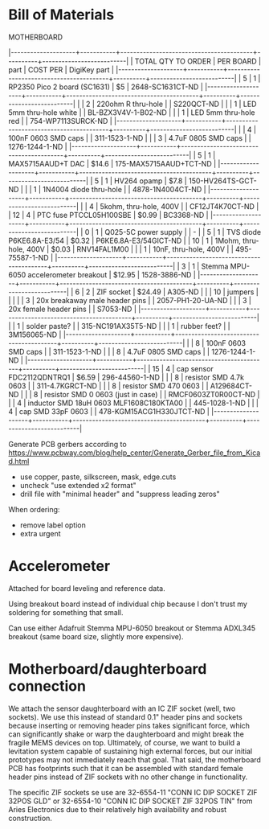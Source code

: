 # Bill of Materials

MOTHERBOARD

|--------------------+-----------+-----------------------------------------+----------+--------------------------|
| TOTAL QTY TO ORDER | PER BOARD | part                                    | COST PER | DigiKey part             |
|--------------------+-----------+-----------------------------------------+----------+--------------------------|
|                  5 |         1 | RP2350 Pico 2 board (SC1631)            | $5       | 2648-SC1631CT-ND         |
|--------------------+-----------+-----------------------------------------+----------+--------------------------|
|                    |         2 | 220ohm R thru-hole                      |          | S220QCT-ND               |
|                    |         1 | LED 5mm thru-hole white                 |          | BL-BZX3V4V-1-B02-ND      |
|                    |         1 | LED 5mm thru-hole red                   |          | 754-WP7113SURCK-ND       |
|--------------------+-----------+-----------------------------------------+----------+--------------------------|
|                    |         4 | 100nF 0603 SMD caps                     |          | 311-1523-1-ND            |
|                    |         3 | 4.7uF 0805 SMD caps                     |          | 1276-1244-1-ND           |
|--------------------+-----------+-----------------------------------------+----------+--------------------------|
|                  5 |         1 | MAX5715AAUD+T DAC                       | $14.6    | 175-MAX5715AAUD+TCT-ND   |
|--------------------+-----------+-----------------------------------------+----------+--------------------------|
|                  5 |         1 | HV264 opamp                             | $7.8     | 150-HV264TS-GCT-ND       |
|                    |         1 | 1N4004 diode thru-hole                  |          | 4878-1N4004CT-ND         |
|--------------------+-----------+-----------------------------------------+----------+--------------------------|
|                    |         4 | 5kohm, thru-hole, 400V                  |          | CF12JT4K70CT-ND          |
|                 12 |         4 | PTC fuse PTCCL05H100SBE                 | $0.99    | BC3368-ND                |
|--------------------+-----------+-----------------------------------------+----------+--------------------------|
|                  0 |         1 | Q025-5C power supply                    |          | -                        |
|                  5 |         1 | TVS diode P6KE6.8A-E3/54                | $0.32    | P6KE6.8A-E3/54GICT-ND    |
|                 10 |         1 | 1Mohm, thru-hole, 400V                  | $0.03    | RNV14FAL1M00             |
|                    |         1 | 10nF, thru-hole, 400V                   |          | 495-75587-1-ND           |
|--------------------+-----------+-----------------------------------------+----------+--------------------------|
|                  3 |         1 | Stemma MPU-6050 accelerometer breakout  | $12.95   | 1528-3886-ND             |
|--------------------+-----------+-----------------------------------------+----------+--------------------------|
|                  6 |         2 | ZIF socket                              | $24.49   | A305-ND                  |
|                    |        10 | jumpers                                 |          |                          |
|                    |         3 | 20x breakaway male header pins          |          | 2057-PH1-20-UA-ND        |
|                    |         3 | 20x female header pins                  |          | S7053-ND                 |
|--------------------+-----------+-----------------------------------------+----------+--------------------------|
|                    |         1 | solder paste?                           |          | 315-NC191AX35T5-ND       |
|                    |         1 | rubber feet?                            |          | 3M156065-ND              |
|--------------------+-----------+-----------------------------------------+----------+--------------------------|
|                    |         8 | 100nF 0603 SMD caps                     |          | 311-1523-1-ND            |
|                    |         8 | 4.7uF 0805 SMD caps                     |          | 1276-1244-1-ND           |
|--------------------+-----------+-----------------------------------------+----------+--------------------------|
|                 15 |         4 | cap sensor FDC2112QDNTRQ1               | $6.59    | 296-44560-1-ND           |
|                    |         8 | resistor SMD 4.7k 0603                  |          | 311-4.7KGRCT-ND          |
|                    |         8 | resistor SMD 470  0603                  |          | A129684CT-ND             |
|                    |         8 | resistor SMD 0  0603 (just in case)     |          | RMCF0603ZT0R00CT-ND      |
|                    |         4 | inductor SMD 18uH 0603 MLF1608C180KTA00 |          | 445-1028-1-ND            |
|                    |         4 | cap SMD 33pF 0603                       |          | 478-KGM15ACG1H330JTCT-ND |
|--------------------+-----------+-----------------------------------------+----------+--------------------------|



Generate PCB gerbers according to
https://www.pcbway.com/blog/help_center/Generate_Gerber_file_from_Kicad.html
- use copper, paste, silkscreen, mask, edge.cuts
- uncheck "use extended x2 format"
- drill file with "minimal header" and "suppress leading zeros"

When ordering:
- remove label option
- extra urgent



# Accelerometer

Attached for board leveling and reference data.

Using breakout board instead of individual chip because I don't trust my soldering for something that small.

Can use either Adafruit Stemma MPU-6050 breakout or Stemma ADXL345 breakout (same board size, slightly more expensive).

# Motherboard/daughterboard connection

We attach the sensor daughterboard with an IC ZIF socket (well, two sockets). We use this instead of standard 0.1" header pins and sockets because inserting or removing header pins takes significant force, which can significantly shake or warp the daughterboard and might break the fragile MEMS devices on top. Ultimately, of course, we want to build a levitation system capable of sustaining high external forces, but our initial prototypes may not immediately reach that goal. That said, the motherboard PCB has footprints such that it can be assembled with standard female header pins instead of ZIF sockets with no other change in functionality.

The specific ZIF sockets se use are 32-6554-11 "CONN IC DIP SOCKET ZIF 32POS GLD" or 32-6554-10 "CONN IC DIP SOCKET ZIF 32POS TIN" from Aries Electronics due to their relatively high availability and robust construction.

